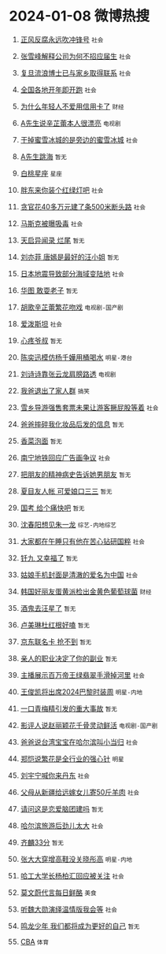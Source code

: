 # 2024-01-08 微博热搜 
1. [正风反腐永远吹冲锋号](https://m.weibo.cn/search?containerid=100103type%3D1%26t%3D10%26q%3D%23%E6%AD%A3%E9%A3%8E%E5%8F%8D%E8%85%90%E6%B0%B8%E8%BF%9C%E5%90%B9%E5%86%B2%E9%94%8B%E5%8F%B7%23&stream_entry_id=51&isnewpage=1&extparam=seat%3D1%26stream_entry_id%3D51%26pos%3D0%26dgr%3D0%26q%3D%2523%25E6%25AD%25A3%25E9%25A3%258E%25E5%258F%258D%25E8%2585%2590%25E6%25B0%25B8%25E8%25BF%259C%25E5%2590%25B9%25E5%2586%25B2%25E9%2594%258B%25E5%258F%25B7%2523%26filter_type%3Drealtimehot%26c_type%3D51%26cate%3D10103%26display_time%3D1704647286%26pre_seqid%3D170464728603501330922) `社会` 

2. [张雪峰解释公司为何不招应届生](https://m.weibo.cn/search?containerid=100103type%3D1%26t%3D10%26q%3D%23%E5%BC%A0%E9%9B%AA%E5%B3%B0%E8%A7%A3%E9%87%8A%E5%85%AC%E5%8F%B8%E4%B8%BA%E4%BD%95%E4%B8%8D%E6%8B%9B%E5%BA%94%E5%B1%8A%E7%94%9F%23&stream_entry_id=31&isnewpage=1&extparam=seat%3D1%26stream_entry_id%3D31%26pos%3D0%26q%3D%2523%25E5%25BC%25A0%25E9%259B%25AA%25E5%25B3%25B0%25E8%25A7%25A3%25E9%2587%258A%25E5%2585%25AC%25E5%258F%25B8%25E4%25B8%25BA%25E4%25BD%2595%25E4%25B8%258D%25E6%258B%259B%25E5%25BA%2594%25E5%25B1%258A%25E7%2594%259F%2523%26filter_type%3Drealtimehot%26c_type%3D31%26cate%3D5001%26dgr%3D0%26band_rank%3D1%26lcate%3D5001%26flag%3D1%26realpos%3D1%26display_time%3D1704647286%26pre_seqid%3D170464728603501330922) `社会` 

3. [复旦流浪博士已与家乡取得联系](https://m.weibo.cn/search?containerid=100103type%3D1%26t%3D10%26q%3D%23%E5%A4%8D%E6%97%A6%E6%B5%81%E6%B5%AA%E5%8D%9A%E5%A3%AB%E5%B7%B2%E4%B8%8E%E5%AE%B6%E4%B9%A1%E5%8F%96%E5%BE%97%E8%81%94%E7%B3%BB%23&stream_entry_id=31&isnewpage=1&extparam=seat%3D1%26stream_entry_id%3D31%26pos%3D1%26q%3D%2523%25E5%25A4%258D%25E6%2597%25A6%25E6%25B5%2581%25E6%25B5%25AA%25E5%258D%259A%25E5%25A3%25AB%25E5%25B7%25B2%25E4%25B8%258E%25E5%25AE%25B6%25E4%25B9%25A1%25E5%258F%2596%25E5%25BE%2597%25E8%2581%2594%25E7%25B3%25BB%2523%26filter_type%3Drealtimehot%26c_type%3D31%26cate%3D5001%26dgr%3D0%26band_rank%3D2%26lcate%3D5001%26flag%3D1%26realpos%3D2%26display_time%3D1704647286%26pre_seqid%3D170464728603501330922) `社会` 

4. [全国各地开年即开跑](https://m.weibo.cn/search?containerid=100103type%3D1%26t%3D10%26q%3D%23%E5%85%A8%E5%9B%BD%E5%90%84%E5%9C%B0%E5%BC%80%E5%B9%B4%E5%8D%B3%E5%BC%80%E8%B7%91%23&stream_entry_id=31&isnewpage=1&extparam=seat%3D1%26stream_entry_id%3D31%26pos%3D2%26q%3D%2523%25E5%2585%25A8%25E5%259B%25BD%25E5%2590%2584%25E5%259C%25B0%25E5%25BC%2580%25E5%25B9%25B4%25E5%258D%25B3%25E5%25BC%2580%25E8%25B7%2591%2523%26filter_type%3Drealtimehot%26c_type%3D31%26cate%3D5001%26dgr%3D0%26band_rank%3D3%26lcate%3D5001%26flag%3D0%26realpos%3D3%26display_time%3D1704647286%26pre_seqid%3D170464728603501330922) `社会` 

5. [为什么年轻人不爱用信用卡了](https://m.weibo.cn/search?containerid=100103type%3D1%26t%3D10%26q%3D%23%E4%B8%BA%E4%BB%80%E4%B9%88%E5%B9%B4%E8%BD%BB%E4%BA%BA%E4%B8%8D%E7%88%B1%E7%94%A8%E4%BF%A1%E7%94%A8%E5%8D%A1%E4%BA%86%23&stream_entry_id=31&isnewpage=1&extparam=seat%3D1%26stream_entry_id%3D31%26pos%3D3%26q%3D%2523%25E4%25B8%25BA%25E4%25BB%2580%25E4%25B9%2588%25E5%25B9%25B4%25E8%25BD%25BB%25E4%25BA%25BA%25E4%25B8%258D%25E7%2588%25B1%25E7%2594%25A8%25E4%25BF%25A1%25E7%2594%25A8%25E5%258D%25A1%25E4%25BA%2586%2523%26filter_type%3Drealtimehot%26c_type%3D31%26cate%3D5001%26dgr%3D0%26band_rank%3D4%26lcate%3D5001%26flag%3D2%26realpos%3D4%26display_time%3D1704647286%26pre_seqid%3D170464728603501330922) `财经` 

6. [A先生说辛芷蕾本人很漂亮](https://m.weibo.cn/search?containerid=100103type%3D1%26t%3D10%26q%3D%23A%E5%85%88%E7%94%9F%E8%AF%B4%E8%BE%9B%E8%8A%B7%E8%95%BE%E6%9C%AC%E4%BA%BA%E5%BE%88%E6%BC%82%E4%BA%AE%23&stream_entry_id=31&isnewpage=1&extparam=seat%3D1%26stream_entry_id%3D31%26pos%3D4%26q%3D%2523A%25E5%2585%2588%25E7%2594%259F%25E8%25AF%25B4%25E8%25BE%259B%25E8%258A%25B7%25E8%2595%25BE%25E6%259C%25AC%25E4%25BA%25BA%25E5%25BE%2588%25E6%25BC%2582%25E4%25BA%25AE%2523%26filter_type%3Drealtimehot%26c_type%3D31%26cate%3D5001%26dgr%3D0%26band_rank%3D5%26lcate%3D5001%26flag%3D2%26realpos%3D5%26display_time%3D1704647286%26pre_seqid%3D170464728603501330922) `电视剧` 

7. [干掉蜜雪冰城的是旁边的蜜雪冰城](https://m.weibo.cn/search?containerid=100103type%3D1%26t%3D10%26q%3D%23%E5%B9%B2%E6%8E%89%E8%9C%9C%E9%9B%AA%E5%86%B0%E5%9F%8E%E7%9A%84%E6%98%AF%E6%97%81%E8%BE%B9%E7%9A%84%E8%9C%9C%E9%9B%AA%E5%86%B0%E5%9F%8E%23&stream_entry_id=31&isnewpage=1&extparam=seat%3D1%26stream_entry_id%3D31%26pos%3D5%26q%3D%2523%25E5%25B9%25B2%25E6%258E%2589%25E8%259C%259C%25E9%259B%25AA%25E5%2586%25B0%25E5%259F%258E%25E7%259A%2584%25E6%2598%25AF%25E6%2597%2581%25E8%25BE%25B9%25E7%259A%2584%25E8%259C%259C%25E9%259B%25AA%25E5%2586%25B0%25E5%259F%258E%2523%26filter_type%3Drealtimehot%26c_type%3D31%26cate%3D5001%26dgr%3D0%26band_rank%3D6%26lcate%3D5001%26flag%3D2%26realpos%3D6%26display_time%3D1704647286%26pre_seqid%3D170464728603501330922) `社会` 

8. [A先生跳海](https://m.weibo.cn/search?containerid=100103type%3D1%26t%3D10%26q%3DA%E5%85%88%E7%94%9F%E8%B7%B3%E6%B5%B7&stream_entry_id=31&isnewpage=1&extparam=seat%3D1%26stream_entry_id%3D31%26pos%3D6%26q%3DA%25E5%2585%2588%25E7%2594%259F%25E8%25B7%25B3%25E6%25B5%25B7%26filter_type%3Drealtimehot%26c_type%3D31%26cate%3D5001%26dgr%3D0%26band_rank%3D7%26lcate%3D5001%26flag%3D2%26realpos%3D7%26display_time%3D1704647286%26pre_seqid%3D170464728603501330922) `暂无` 

9. [白桃星座](https://m.weibo.cn/search?containerid=100103type%3D1%26t%3D10%26q%3D%E7%99%BD%E6%A1%83%E6%98%9F%E5%BA%A7&stream_entry_id=31&isnewpage=1&extparam=seat%3D1%26stream_entry_id%3D31%26pos%3D7%26q%3D%25E7%2599%25BD%25E6%25A1%2583%25E6%2598%259F%25E5%25BA%25A7%26filter_type%3Drealtimehot%26c_type%3D31%26cate%3D5001%26dgr%3D0%26band_rank%3D8%26lcate%3D5001%26flag%3D0%26realpos%3D8%26display_time%3D1704647286%26pre_seqid%3D170464728603501330922) `星座` 

10. [胖东来你装个红绿灯吧](https://m.weibo.cn/search?containerid=100103type%3D1%26t%3D10%26q%3D%23%E8%83%96%E4%B8%9C%E6%9D%A5%E4%BD%A0%E8%A3%85%E4%B8%AA%E7%BA%A2%E7%BB%BF%E7%81%AF%E5%90%A7%23&stream_entry_id=31&isnewpage=1&extparam=seat%3D1%26stream_entry_id%3D31%26pos%3D8%26q%3D%2523%25E8%2583%2596%25E4%25B8%259C%25E6%259D%25A5%25E4%25BD%25A0%25E8%25A3%2585%25E4%25B8%25AA%25E7%25BA%25A2%25E7%25BB%25BF%25E7%2581%25AF%25E5%2590%25A7%2523%26filter_type%3Drealtimehot%26c_type%3D31%26cate%3D5001%26dgr%3D0%26band_rank%3D9%26lcate%3D5001%26flag%3D32768%26realpos%3D9%26display_time%3D1704647286%26pre_seqid%3D170464728603501330922) `社会` 

11. [贪官花40多万元建了条500米断头路](https://m.weibo.cn/search?containerid=100103type%3D1%26t%3D10%26q%3D%23%E8%B4%AA%E5%AE%98%E8%8A%B140%E5%A4%9A%E4%B8%87%E5%85%83%E5%BB%BA%E4%BA%86%E6%9D%A1500%E7%B1%B3%E6%96%AD%E5%A4%B4%E8%B7%AF%23&stream_entry_id=31&isnewpage=1&extparam=seat%3D1%26stream_entry_id%3D31%26pos%3D9%26q%3D%2523%25E8%25B4%25AA%25E5%25AE%2598%25E8%258A%25B140%25E5%25A4%259A%25E4%25B8%2587%25E5%2585%2583%25E5%25BB%25BA%25E4%25BA%2586%25E6%259D%25A1500%25E7%25B1%25B3%25E6%2596%25AD%25E5%25A4%25B4%25E8%25B7%25AF%2523%26filter_type%3Drealtimehot%26c_type%3D31%26cate%3D5001%26dgr%3D0%26band_rank%3D10%26lcate%3D5001%26flag%3D2%26realpos%3D10%26display_time%3D1704647286%26pre_seqid%3D170464728603501330922) `社会` 

12. [马斯克被曝吸毒](https://m.weibo.cn/search?containerid=100103type%3D1%26t%3D10%26q%3D%23%E9%A9%AC%E6%96%AF%E5%85%8B%E8%A2%AB%E6%9B%9D%E5%90%B8%E6%AF%92%23&stream_entry_id=31&isnewpage=1&extparam=seat%3D1%26stream_entry_id%3D31%26pos%3D10%26q%3D%2523%25E9%25A9%25AC%25E6%2596%25AF%25E5%2585%258B%25E8%25A2%25AB%25E6%259B%259D%25E5%2590%25B8%25E6%25AF%2592%2523%26filter_type%3Drealtimehot%26c_type%3D31%26cate%3D5001%26dgr%3D0%26band_rank%3D11%26lcate%3D5001%26flag%3D2%26realpos%3D11%26display_time%3D1704647286%26pre_seqid%3D170464728603501330922) `社会` 

13. [天启异闻录 烂尾](https://m.weibo.cn/search?containerid=100103type%3D1%26t%3D10%26q%3D%E5%A4%A9%E5%90%AF%E5%BC%82%E9%97%BB%E5%BD%95+%E7%83%82%E5%B0%BE&stream_entry_id=31&isnewpage=1&extparam=seat%3D1%26stream_entry_id%3D31%26pos%3D11%26q%3D%25E5%25A4%25A9%25E5%2590%25AF%25E5%25BC%2582%25E9%2597%25BB%25E5%25BD%2595%2520%25E7%2583%2582%25E5%25B0%25BE%26filter_type%3Drealtimehot%26c_type%3D31%26cate%3D5001%26dgr%3D0%26band_rank%3D12%26lcate%3D5001%26flag%3D1%26realpos%3D12%26display_time%3D1704647286%26pre_seqid%3D170464728603501330922) `暂无` 

14. [刘亦菲 唐嫣是最好的汪小姐](https://m.weibo.cn/search?containerid=100103type%3D1%26t%3D10%26q%3D%E5%88%98%E4%BA%A6%E8%8F%B2+%E5%94%90%E5%AB%A3%E6%98%AF%E6%9C%80%E5%A5%BD%E7%9A%84%E6%B1%AA%E5%B0%8F%E5%A7%90&stream_entry_id=31&isnewpage=1&extparam=seat%3D1%26stream_entry_id%3D31%26pos%3D12%26q%3D%25E5%2588%2598%25E4%25BA%25A6%25E8%258F%25B2%2520%25E5%2594%2590%25E5%25AB%25A3%25E6%2598%25AF%25E6%259C%2580%25E5%25A5%25BD%25E7%259A%2584%25E6%25B1%25AA%25E5%25B0%258F%25E5%25A7%2590%26filter_type%3Drealtimehot%26c_type%3D31%26cate%3D5001%26dgr%3D0%26band_rank%3D13%26lcate%3D5001%26flag%3D2%26realpos%3D13%26display_time%3D1704647286%26pre_seqid%3D170464728603501330922) `暂无` 

15. [日本地震导致部分海域变陆地](https://m.weibo.cn/search?containerid=100103type%3D1%26t%3D10%26q%3D%23%E6%97%A5%E6%9C%AC%E5%9C%B0%E9%9C%87%E5%AF%BC%E8%87%B4%E9%83%A8%E5%88%86%E6%B5%B7%E5%9F%9F%E5%8F%98%E9%99%86%E5%9C%B0%23&stream_entry_id=31&isnewpage=1&extparam=seat%3D1%26stream_entry_id%3D31%26pos%3D13%26q%3D%2523%25E6%2597%25A5%25E6%259C%25AC%25E5%259C%25B0%25E9%259C%2587%25E5%25AF%25BC%25E8%2587%25B4%25E9%2583%25A8%25E5%2588%2586%25E6%25B5%25B7%25E5%259F%259F%25E5%258F%2598%25E9%2599%2586%25E5%259C%25B0%2523%26filter_type%3Drealtimehot%26c_type%3D31%26cate%3D5001%26dgr%3D0%26band_rank%3D14%26lcate%3D5001%26flag%3D2%26realpos%3D14%26display_time%3D1704647286%26pre_seqid%3D170464728603501330922) `社会` 

16. [华图 敢耍老子](https://m.weibo.cn/search?containerid=100103type%3D1%26t%3D10%26q%3D%E5%8D%8E%E5%9B%BE+%E6%95%A2%E8%80%8D%E8%80%81%E5%AD%90&stream_entry_id=31&isnewpage=1&extparam=seat%3D1%26stream_entry_id%3D31%26pos%3D14%26q%3D%25E5%258D%258E%25E5%259B%25BE%2520%25E6%2595%25A2%25E8%2580%258D%25E8%2580%2581%25E5%25AD%2590%26filter_type%3Drealtimehot%26c_type%3D31%26cate%3D5001%26dgr%3D0%26band_rank%3D15%26lcate%3D5001%26flag%3D2%26realpos%3D15%26display_time%3D1704647286%26pre_seqid%3D170464728603501330922) `暂无` 

17. [胡歌辛芷蕾繁花吻戏](https://m.weibo.cn/search?containerid=100103type%3D1%26t%3D10%26q%3D%23%E8%83%A1%E6%AD%8C%E8%BE%9B%E8%8A%B7%E8%95%BE%E7%B9%81%E8%8A%B1%E5%90%BB%E6%88%8F%23&stream_entry_id=31&isnewpage=1&extparam=seat%3D1%26stream_entry_id%3D31%26pos%3D15%26q%3D%2523%25E8%2583%25A1%25E6%25AD%258C%25E8%25BE%259B%25E8%258A%25B7%25E8%2595%25BE%25E7%25B9%2581%25E8%258A%25B1%25E5%2590%25BB%25E6%2588%258F%2523%26filter_type%3Drealtimehot%26c_type%3D31%26cate%3D5001%26dgr%3D0%26band_rank%3D16%26lcate%3D5001%26flag%3D2%26realpos%3D16%26display_time%3D1704647286%26pre_seqid%3D170464728603501330922) `电视剧-国产剧` 

18. [爱泼斯坦](https://m.weibo.cn/search?containerid=100103type%3D1%26t%3D10%26q%3D%E7%88%B1%E6%B3%BC%E6%96%AF%E5%9D%A6&stream_entry_id=31&isnewpage=1&extparam=seat%3D1%26stream_entry_id%3D31%26pos%3D16%26q%3D%25E7%2588%25B1%25E6%25B3%25BC%25E6%2596%25AF%25E5%259D%25A6%26filter_type%3Drealtimehot%26c_type%3D31%26cate%3D5001%26dgr%3D0%26band_rank%3D17%26lcate%3D5001%26flag%3D0%26realpos%3D17%26display_time%3D1704647286%26pre_seqid%3D170464728603501330922) `社会` 

19. [心疼爷叔](https://m.weibo.cn/search?containerid=100103type%3D1%26t%3D10%26q%3D%E5%BF%83%E7%96%BC%E7%88%B7%E5%8F%94&stream_entry_id=31&isnewpage=1&extparam=seat%3D1%26stream_entry_id%3D31%26pos%3D17%26q%3D%25E5%25BF%2583%25E7%2596%25BC%25E7%2588%25B7%25E5%258F%2594%26filter_type%3Drealtimehot%26c_type%3D31%26cate%3D5001%26dgr%3D0%26band_rank%3D18%26lcate%3D5001%26flag%3D0%26realpos%3D18%26display_time%3D1704647286%26pre_seqid%3D170464728603501330922) `暂无` 

20. [陈奕迅模仿杨千嬅用桶喝水](https://m.weibo.cn/search?containerid=100103type%3D1%26t%3D10%26q%3D%23%E9%99%88%E5%A5%95%E8%BF%85%E6%A8%A1%E4%BB%BF%E6%9D%A8%E5%8D%83%E5%AC%85%E7%94%A8%E6%A1%B6%E5%96%9D%E6%B0%B4%23&stream_entry_id=31&isnewpage=1&extparam=seat%3D1%26stream_entry_id%3D31%26pos%3D18%26q%3D%2523%25E9%2599%2588%25E5%25A5%2595%25E8%25BF%2585%25E6%25A8%25A1%25E4%25BB%25BF%25E6%259D%25A8%25E5%258D%2583%25E5%25AC%2585%25E7%2594%25A8%25E6%25A1%25B6%25E5%2596%259D%25E6%25B0%25B4%2523%26filter_type%3Drealtimehot%26c_type%3D31%26cate%3D5001%26dgr%3D0%26band_rank%3D19%26lcate%3D5001%26flag%3D0%26realpos%3D19%26display_time%3D1704647286%26pre_seqid%3D170464728603501330922) `明星-港台` 

21. [刘诗诗靠张云龙肩膀路透](https://m.weibo.cn/search?containerid=100103type%3D1%26t%3D10%26q%3D%23%E5%88%98%E8%AF%97%E8%AF%97%E9%9D%A0%E5%BC%A0%E4%BA%91%E9%BE%99%E8%82%A9%E8%86%80%E8%B7%AF%E9%80%8F%23&stream_entry_id=31&isnewpage=1&extparam=seat%3D1%26stream_entry_id%3D31%26pos%3D19%26q%3D%2523%25E5%2588%2598%25E8%25AF%2597%25E8%25AF%2597%25E9%259D%25A0%25E5%25BC%25A0%25E4%25BA%2591%25E9%25BE%2599%25E8%2582%25A9%25E8%2586%2580%25E8%25B7%25AF%25E9%2580%258F%2523%26filter_type%3Drealtimehot%26c_type%3D31%26cate%3D5001%26dgr%3D0%26band_rank%3D20%26lcate%3D5001%26flag%3D0%26realpos%3D20%26display_time%3D1704647286%26pre_seqid%3D170464728603501330922) `电视剧` 

22. [我爸退出了家人群](https://m.weibo.cn/search?containerid=100103type%3D1%26t%3D10%26q%3D%23%E6%88%91%E7%88%B8%E9%80%80%E5%87%BA%E4%BA%86%E5%AE%B6%E4%BA%BA%E7%BE%A4%23&stream_entry_id=31&isnewpage=1&extparam=seat%3D1%26stream_entry_id%3D31%26pos%3D20%26q%3D%2523%25E6%2588%2591%25E7%2588%25B8%25E9%2580%2580%25E5%2587%25BA%25E4%25BA%2586%25E5%25AE%25B6%25E4%25BA%25BA%25E7%25BE%25A4%2523%26filter_type%3Drealtimehot%26c_type%3D31%26cate%3D5001%26dgr%3D0%26band_rank%3D21%26lcate%3D5001%26flag%3D0%26realpos%3D21%26display_time%3D1704647286%26pre_seqid%3D170464728603501330922) `搞笑` 

23. [雪乡导游强售套票未果让游客撅屁股等着](https://m.weibo.cn/search?containerid=100103type%3D1%26t%3D10%26q%3D%23%E9%9B%AA%E4%B9%A1%E5%AF%BC%E6%B8%B8%E5%BC%BA%E5%94%AE%E5%A5%97%E7%A5%A8%E6%9C%AA%E6%9E%9C%E8%AE%A9%E6%B8%B8%E5%AE%A2%E6%92%85%E5%B1%81%E8%82%A1%E7%AD%89%E7%9D%80%23&stream_entry_id=31&isnewpage=1&extparam=seat%3D1%26stream_entry_id%3D31%26pos%3D21%26q%3D%2523%25E9%259B%25AA%25E4%25B9%25A1%25E5%25AF%25BC%25E6%25B8%25B8%25E5%25BC%25BA%25E5%2594%25AE%25E5%25A5%2597%25E7%25A5%25A8%25E6%259C%25AA%25E6%259E%259C%25E8%25AE%25A9%25E6%25B8%25B8%25E5%25AE%25A2%25E6%2592%2585%25E5%25B1%2581%25E8%2582%25A1%25E7%25AD%2589%25E7%259D%2580%2523%26filter_type%3Drealtimehot%26c_type%3D31%26cate%3D5001%26dgr%3D0%26band_rank%3D22%26lcate%3D5001%26flag%3D1%26realpos%3D22%26display_time%3D1704647286%26pre_seqid%3D170464728603501330922) `社会` 

24. [爸爸摔碎我化妆品后发的信息](https://m.weibo.cn/search?containerid=100103type%3D1%26t%3D10%26q%3D%E7%88%B8%E7%88%B8%E6%91%94%E7%A2%8E%E6%88%91%E5%8C%96%E5%A6%86%E5%93%81%E5%90%8E%E5%8F%91%E7%9A%84%E4%BF%A1%E6%81%AF&stream_entry_id=31&isnewpage=1&extparam=seat%3D1%26stream_entry_id%3D31%26pos%3D22%26q%3D%25E7%2588%25B8%25E7%2588%25B8%25E6%2591%2594%25E7%25A2%258E%25E6%2588%2591%25E5%258C%2596%25E5%25A6%2586%25E5%2593%2581%25E5%2590%258E%25E5%258F%2591%25E7%259A%2584%25E4%25BF%25A1%25E6%2581%25AF%26filter_type%3Drealtimehot%26c_type%3D31%26cate%3D5001%26dgr%3D0%26band_rank%3D23%26lcate%3D5001%26flag%3D0%26realpos%3D23%26display_time%3D1704647286%26pre_seqid%3D170464728603501330922) `暂无` 

25. [香菜泡面](https://m.weibo.cn/search?containerid=100103type%3D1%26t%3D10%26q%3D%E9%A6%99%E8%8F%9C%E6%B3%A1%E9%9D%A2&stream_entry_id=31&isnewpage=1&extparam=seat%3D1%26stream_entry_id%3D31%26pos%3D23%26q%3D%25E9%25A6%2599%25E8%258F%259C%25E6%25B3%25A1%25E9%259D%25A2%26filter_type%3Drealtimehot%26c_type%3D31%26cate%3D5001%26dgr%3D0%26band_rank%3D24%26lcate%3D5001%26flag%3D0%26realpos%3D24%26display_time%3D1704647286%26pre_seqid%3D170464728603501330922) `暂无` 

26. [南宁地铁回应广告画争议](https://m.weibo.cn/search?containerid=100103type%3D1%26t%3D10%26q%3D%23%E5%8D%97%E5%AE%81%E5%9C%B0%E9%93%81%E5%9B%9E%E5%BA%94%E5%B9%BF%E5%91%8A%E7%94%BB%E4%BA%89%E8%AE%AE%23&stream_entry_id=31&isnewpage=1&extparam=seat%3D1%26stream_entry_id%3D31%26pos%3D24%26q%3D%2523%25E5%258D%2597%25E5%25AE%2581%25E5%259C%25B0%25E9%2593%2581%25E5%259B%259E%25E5%25BA%2594%25E5%25B9%25BF%25E5%2591%258A%25E7%2594%25BB%25E4%25BA%2589%25E8%25AE%25AE%2523%26filter_type%3Drealtimehot%26c_type%3D31%26cate%3D5001%26dgr%3D0%26band_rank%3D25%26lcate%3D5001%26flag%3D1%26realpos%3D25%26display_time%3D1704647286%26pre_seqid%3D170464728603501330922) `社会` 

27. [把朋友的精神病史告诉她男朋友](https://m.weibo.cn/search?containerid=100103type%3D1%26t%3D10%26q%3D%E6%8A%8A%E6%9C%8B%E5%8F%8B%E7%9A%84%E7%B2%BE%E7%A5%9E%E7%97%85%E5%8F%B2%E5%91%8A%E8%AF%89%E5%A5%B9%E7%94%B7%E6%9C%8B%E5%8F%8B&stream_entry_id=31&isnewpage=1&extparam=seat%3D1%26stream_entry_id%3D31%26pos%3D25%26q%3D%25E6%258A%258A%25E6%259C%258B%25E5%258F%258B%25E7%259A%2584%25E7%25B2%25BE%25E7%25A5%259E%25E7%2597%2585%25E5%258F%25B2%25E5%2591%258A%25E8%25AF%2589%25E5%25A5%25B9%25E7%2594%25B7%25E6%259C%258B%25E5%258F%258B%26filter_type%3Drealtimehot%26c_type%3D31%26cate%3D5001%26dgr%3D0%26band_rank%3D26%26lcate%3D5001%26flag%3D0%26realpos%3D26%26display_time%3D1704647286%26pre_seqid%3D170464728603501330922) `暂无` 

28. [夏目友人帐 可爱娘口三三](https://m.weibo.cn/search?containerid=100103type%3D1%26t%3D10%26q%3D%E5%A4%8F%E7%9B%AE%E5%8F%8B%E4%BA%BA%E5%B8%90+%E5%8F%AF%E7%88%B1%E5%A8%98%E5%8F%A3%E4%B8%89%E4%B8%89&stream_entry_id=31&isnewpage=1&extparam=seat%3D1%26stream_entry_id%3D31%26pos%3D26%26q%3D%25E5%25A4%258F%25E7%259B%25AE%25E5%258F%258B%25E4%25BA%25BA%25E5%25B8%2590%2520%25E5%258F%25AF%25E7%2588%25B1%25E5%25A8%2598%25E5%258F%25A3%25E4%25B8%2589%25E4%25B8%2589%26filter_type%3Drealtimehot%26c_type%3D31%26cate%3D5001%26dgr%3D0%26band_rank%3D27%26lcate%3D5001%26flag%3D1%26realpos%3D27%26display_time%3D1704647286%26pre_seqid%3D170464728603501330922) `暂无` 

29. [国考 给个痛快吧](https://m.weibo.cn/search?containerid=100103type%3D1%26t%3D10%26q%3D%E5%9B%BD%E8%80%83+%E7%BB%99%E4%B8%AA%E7%97%9B%E5%BF%AB%E5%90%A7&stream_entry_id=31&isnewpage=1&extparam=seat%3D1%26stream_entry_id%3D31%26pos%3D27%26q%3D%25E5%259B%25BD%25E8%2580%2583%2520%25E7%25BB%2599%25E4%25B8%25AA%25E7%2597%259B%25E5%25BF%25AB%25E5%2590%25A7%26filter_type%3Drealtimehot%26c_type%3D31%26cate%3D5001%26dgr%3D0%26band_rank%3D28%26lcate%3D5001%26flag%3D0%26realpos%3D28%26display_time%3D1704647286%26pre_seqid%3D170464728603501330922) `暂无` 

30. [沈春阳想见朱一龙](https://m.weibo.cn/search?containerid=100103type%3D1%26t%3D10%26q%3D%E6%B2%88%E6%98%A5%E9%98%B3%E6%83%B3%E8%A7%81%E6%9C%B1%E4%B8%80%E9%BE%99&stream_entry_id=31&isnewpage=1&extparam=seat%3D1%26stream_entry_id%3D31%26pos%3D28%26q%3D%25E6%25B2%2588%25E6%2598%25A5%25E9%2598%25B3%25E6%2583%25B3%25E8%25A7%2581%25E6%259C%25B1%25E4%25B8%2580%25E9%25BE%2599%26filter_type%3Drealtimehot%26c_type%3D31%26cate%3D5001%26dgr%3D0%26band_rank%3D29%26lcate%3D5001%26flag%3D0%26realpos%3D29%26display_time%3D1704647286%26pre_seqid%3D170464728603501330922) `综艺-内地综艺` 

31. [大家都在午睡只有他在苦心钻研国粹](https://m.weibo.cn/search?containerid=100103type%3D1%26t%3D10%26q%3D%23%E5%A4%A7%E5%AE%B6%E9%83%BD%E5%9C%A8%E5%8D%88%E7%9D%A1%E5%8F%AA%E6%9C%89%E4%BB%96%E5%9C%A8%E8%8B%A6%E5%BF%83%E9%92%BB%E7%A0%94%E5%9B%BD%E7%B2%B9%23&stream_entry_id=31&isnewpage=1&extparam=seat%3D1%26stream_entry_id%3D31%26pos%3D29%26q%3D%2523%25E5%25A4%25A7%25E5%25AE%25B6%25E9%2583%25BD%25E5%259C%25A8%25E5%258D%2588%25E7%259D%25A1%25E5%258F%25AA%25E6%259C%2589%25E4%25BB%2596%25E5%259C%25A8%25E8%258B%25A6%25E5%25BF%2583%25E9%2592%25BB%25E7%25A0%2594%25E5%259B%25BD%25E7%25B2%25B9%2523%26filter_type%3Drealtimehot%26c_type%3D31%26cate%3D5001%26dgr%3D0%26band_rank%3D30%26lcate%3D5001%26flag%3D32768%26realpos%3D30%26display_time%3D1704647286%26pre_seqid%3D170464728603501330922) `社会` 

32. [钎九 又幸福了](https://m.weibo.cn/search?containerid=100103type%3D1%26t%3D10%26q%3D%E9%92%8E%E4%B9%9D+%E5%8F%88%E5%B9%B8%E7%A6%8F%E4%BA%86&stream_entry_id=31&isnewpage=1&extparam=seat%3D1%26stream_entry_id%3D31%26pos%3D30%26q%3D%25E9%2592%258E%25E4%25B9%259D%2520%25E5%258F%2588%25E5%25B9%25B8%25E7%25A6%258F%25E4%25BA%2586%26filter_type%3Drealtimehot%26c_type%3D31%26cate%3D5001%26dgr%3D0%26band_rank%3D31%26lcate%3D5001%26flag%3D0%26realpos%3D31%26display_time%3D1704647286%26pre_seqid%3D170464728603501330922) `暂无` 

33. [姑娘手机封面是清澈的爱名为中国](https://m.weibo.cn/search?containerid=100103type%3D1%26t%3D10%26q%3D%23%E5%A7%91%E5%A8%98%E6%89%8B%E6%9C%BA%E5%B0%81%E9%9D%A2%E6%98%AF%E6%B8%85%E6%BE%88%E7%9A%84%E7%88%B1%E5%90%8D%E4%B8%BA%E4%B8%AD%E5%9B%BD%23&stream_entry_id=31&isnewpage=1&extparam=seat%3D1%26stream_entry_id%3D31%26pos%3D31%26q%3D%2523%25E5%25A7%2591%25E5%25A8%2598%25E6%2589%258B%25E6%259C%25BA%25E5%25B0%2581%25E9%259D%25A2%25E6%2598%25AF%25E6%25B8%2585%25E6%25BE%2588%25E7%259A%2584%25E7%2588%25B1%25E5%2590%258D%25E4%25B8%25BA%25E4%25B8%25AD%25E5%259B%25BD%2523%26filter_type%3Drealtimehot%26c_type%3D31%26cate%3D5001%26dgr%3D0%26band_rank%3D32%26lcate%3D5001%26flag%3D0%26realpos%3D32%26display_time%3D1704647286%26pre_seqid%3D170464728603501330922) `社会` 

34. [韩国好丽友蛋黄派检出金黄色葡萄球菌](https://m.weibo.cn/search?containerid=100103type%3D1%26t%3D10%26q%3D%23%E9%9F%A9%E5%9B%BD%E5%A5%BD%E4%B8%BD%E5%8F%8B%E8%9B%8B%E9%BB%84%E6%B4%BE%E6%A3%80%E5%87%BA%E9%87%91%E9%BB%84%E8%89%B2%E8%91%A1%E8%90%84%E7%90%83%E8%8F%8C%23&stream_entry_id=31&isnewpage=1&extparam=seat%3D1%26stream_entry_id%3D31%26pos%3D32%26q%3D%2523%25E9%259F%25A9%25E5%259B%25BD%25E5%25A5%25BD%25E4%25B8%25BD%25E5%258F%258B%25E8%259B%258B%25E9%25BB%2584%25E6%25B4%25BE%25E6%25A3%2580%25E5%2587%25BA%25E9%2587%2591%25E9%25BB%2584%25E8%2589%25B2%25E8%2591%25A1%25E8%2590%2584%25E7%2590%2583%25E8%258F%258C%2523%26filter_type%3Drealtimehot%26c_type%3D31%26cate%3D5001%26dgr%3D0%26band_rank%3D33%26lcate%3D5001%26flag%3D0%26realpos%3D33%26display_time%3D1704647286%26pre_seqid%3D170464728603501330922) `财经` 

35. [酒鬼去汪星了](https://m.weibo.cn/search?containerid=100103type%3D1%26t%3D10%26q%3D%E9%85%92%E9%AC%BC%E5%8E%BB%E6%B1%AA%E6%98%9F%E4%BA%86&stream_entry_id=31&isnewpage=1&extparam=seat%3D1%26stream_entry_id%3D31%26pos%3D33%26q%3D%25E9%2585%2592%25E9%25AC%25BC%25E5%258E%25BB%25E6%25B1%25AA%25E6%2598%259F%25E4%25BA%2586%26filter_type%3Drealtimehot%26c_type%3D31%26cate%3D5001%26dgr%3D0%26band_rank%3D34%26lcate%3D5001%26flag%3D0%26realpos%3D34%26display_time%3D1704647286%26pre_seqid%3D170464728603501330922) `暂无` 

36. [卢美琳杜红根好嗑](https://m.weibo.cn/search?containerid=100103type%3D1%26t%3D10%26q%3D%E5%8D%A2%E7%BE%8E%E7%90%B3%E6%9D%9C%E7%BA%A2%E6%A0%B9%E5%A5%BD%E5%97%91&stream_entry_id=31&isnewpage=1&extparam=seat%3D1%26stream_entry_id%3D31%26pos%3D34%26q%3D%25E5%258D%25A2%25E7%25BE%258E%25E7%2590%25B3%25E6%259D%259C%25E7%25BA%25A2%25E6%25A0%25B9%25E5%25A5%25BD%25E5%2597%2591%26filter_type%3Drealtimehot%26c_type%3D31%26cate%3D5001%26dgr%3D0%26band_rank%3D35%26lcate%3D5001%26flag%3D1%26realpos%3D35%26display_time%3D1704647286%26pre_seqid%3D170464728603501330922) `暂无` 

37. [京东联名卡 抢不到](https://m.weibo.cn/search?containerid=100103type%3D1%26t%3D10%26q%3D%E4%BA%AC%E4%B8%9C%E8%81%94%E5%90%8D%E5%8D%A1+%E6%8A%A2%E4%B8%8D%E5%88%B0&stream_entry_id=31&isnewpage=1&extparam=seat%3D1%26stream_entry_id%3D31%26pos%3D35%26q%3D%25E4%25BA%25AC%25E4%25B8%259C%25E8%2581%2594%25E5%2590%258D%25E5%258D%25A1%2520%25E6%258A%25A2%25E4%25B8%258D%25E5%2588%25B0%26filter_type%3Drealtimehot%26c_type%3D31%26cate%3D5001%26dgr%3D0%26band_rank%3D36%26lcate%3D5001%26flag%3D0%26realpos%3D36%26display_time%3D1704647286%26pre_seqid%3D170464728603501330922) `暂无` 

38. [亲人的职业决定了你的副业](https://m.weibo.cn/search?containerid=100103type%3D1%26t%3D10%26q%3D%E4%BA%B2%E4%BA%BA%E7%9A%84%E8%81%8C%E4%B8%9A%E5%86%B3%E5%AE%9A%E4%BA%86%E4%BD%A0%E7%9A%84%E5%89%AF%E4%B8%9A&stream_entry_id=31&isnewpage=1&extparam=seat%3D1%26stream_entry_id%3D31%26pos%3D36%26q%3D%25E4%25BA%25B2%25E4%25BA%25BA%25E7%259A%2584%25E8%2581%258C%25E4%25B8%259A%25E5%2586%25B3%25E5%25AE%259A%25E4%25BA%2586%25E4%25BD%25A0%25E7%259A%2584%25E5%2589%25AF%25E4%25B8%259A%26filter_type%3Drealtimehot%26c_type%3D31%26cate%3D5001%26dgr%3D0%26band_rank%3D37%26lcate%3D5001%26flag%3D1%26realpos%3D37%26display_time%3D1704647286%26pre_seqid%3D170464728603501330922) `暂无` 

39. [主播展示百万帝王绿翡翠手滑掉河里](https://m.weibo.cn/search?containerid=100103type%3D1%26t%3D10%26q%3D%23%E4%B8%BB%E6%92%AD%E5%B1%95%E7%A4%BA%E7%99%BE%E4%B8%87%E5%B8%9D%E7%8E%8B%E7%BB%BF%E7%BF%A1%E7%BF%A0%E6%89%8B%E6%BB%91%E6%8E%89%E6%B2%B3%E9%87%8C%23&stream_entry_id=31&isnewpage=1&extparam=seat%3D1%26stream_entry_id%3D31%26pos%3D37%26q%3D%2523%25E4%25B8%25BB%25E6%2592%25AD%25E5%25B1%2595%25E7%25A4%25BA%25E7%2599%25BE%25E4%25B8%2587%25E5%25B8%259D%25E7%258E%258B%25E7%25BB%25BF%25E7%25BF%25A1%25E7%25BF%25A0%25E6%2589%258B%25E6%25BB%2591%25E6%258E%2589%25E6%25B2%25B3%25E9%2587%258C%2523%26filter_type%3Drealtimehot%26c_type%3D31%26cate%3D5001%26dgr%3D0%26band_rank%3D38%26lcate%3D5001%26flag%3D0%26realpos%3D38%26display_time%3D1704647286%26pre_seqid%3D170464728603501330922) `社会` 

40. [王俊凯将出席2024巴黎时装周](https://m.weibo.cn/search?containerid=100103type%3D1%26t%3D10%26q%3D%23%E7%8E%8B%E4%BF%8A%E5%87%AF%E5%B0%86%E5%87%BA%E5%B8%AD2024%E5%B7%B4%E9%BB%8E%E6%97%B6%E8%A3%85%E5%91%A8%23&stream_entry_id=31&isnewpage=1&extparam=seat%3D1%26stream_entry_id%3D31%26pos%3D38%26q%3D%2523%25E7%258E%258B%25E4%25BF%258A%25E5%2587%25AF%25E5%25B0%2586%25E5%2587%25BA%25E5%25B8%25AD2024%25E5%25B7%25B4%25E9%25BB%258E%25E6%2597%25B6%25E8%25A3%2585%25E5%2591%25A8%2523%26filter_type%3Drealtimehot%26c_type%3D31%26cate%3D5001%26dgr%3D0%26band_rank%3D39%26lcate%3D5001%26flag%3D0%26realpos%3D39%26display_time%3D1704647286%26pre_seqid%3D170464728603501330922) `明星-内地` 

41. [一口青梅精引发的重大事故](https://m.weibo.cn/search?containerid=100103type%3D1%26t%3D10%26q%3D%E4%B8%80%E5%8F%A3%E9%9D%92%E6%A2%85%E7%B2%BE%E5%BC%95%E5%8F%91%E7%9A%84%E9%87%8D%E5%A4%A7%E4%BA%8B%E6%95%85&stream_entry_id=31&isnewpage=1&extparam=seat%3D1%26stream_entry_id%3D31%26pos%3D39%26q%3D%25E4%25B8%2580%25E5%258F%25A3%25E9%259D%2592%25E6%25A2%2585%25E7%25B2%25BE%25E5%25BC%2595%25E5%258F%2591%25E7%259A%2584%25E9%2587%258D%25E5%25A4%25A7%25E4%25BA%258B%25E6%2595%2585%26filter_type%3Drealtimehot%26c_type%3D31%26cate%3D5001%26dgr%3D0%26band_rank%3D40%26lcate%3D5001%26flag%3D0%26realpos%3D40%26display_time%3D1704647286%26pre_seqid%3D170464728603501330922) `暂无` 

42. [影评人说赵丽颖花千骨灵动鲜活](https://m.weibo.cn/search?containerid=100103type%3D1%26t%3D10%26q%3D%23%E5%BD%B1%E8%AF%84%E4%BA%BA%E8%AF%B4%E8%B5%B5%E4%B8%BD%E9%A2%96%E8%8A%B1%E5%8D%83%E9%AA%A8%E7%81%B5%E5%8A%A8%E9%B2%9C%E6%B4%BB%23&stream_entry_id=31&isnewpage=1&extparam=seat%3D1%26stream_entry_id%3D31%26pos%3D40%26q%3D%2523%25E5%25BD%25B1%25E8%25AF%2584%25E4%25BA%25BA%25E8%25AF%25B4%25E8%25B5%25B5%25E4%25B8%25BD%25E9%25A2%2596%25E8%258A%25B1%25E5%258D%2583%25E9%25AA%25A8%25E7%2581%25B5%25E5%258A%25A8%25E9%25B2%259C%25E6%25B4%25BB%2523%26filter_type%3Drealtimehot%26c_type%3D31%26cate%3D5001%26dgr%3D0%26band_rank%3D41%26lcate%3D5001%26flag%3D0%26realpos%3D41%26display_time%3D1704647286%26pre_seqid%3D170464728603501330922) `电视剧-国产剧` 

43. [爸爸说台湾宝宝在哈尔滨叫小当归](https://m.weibo.cn/search?containerid=100103type%3D1%26t%3D10%26q%3D%23%E7%88%B8%E7%88%B8%E8%AF%B4%E5%8F%B0%E6%B9%BE%E5%AE%9D%E5%AE%9D%E5%9C%A8%E5%93%88%E5%B0%94%E6%BB%A8%E5%8F%AB%E5%B0%8F%E5%BD%93%E5%BD%92%23&stream_entry_id=31&isnewpage=1&extparam=seat%3D1%26stream_entry_id%3D31%26pos%3D41%26q%3D%2523%25E7%2588%25B8%25E7%2588%25B8%25E8%25AF%25B4%25E5%258F%25B0%25E6%25B9%25BE%25E5%25AE%259D%25E5%25AE%259D%25E5%259C%25A8%25E5%2593%2588%25E5%25B0%2594%25E6%25BB%25A8%25E5%258F%25AB%25E5%25B0%258F%25E5%25BD%2593%25E5%25BD%2592%2523%26filter_type%3Drealtimehot%26c_type%3D31%26cate%3D5001%26dgr%3D0%26band_rank%3D42%26lcate%3D5001%26flag%3D32768%26realpos%3D42%26display_time%3D1704647286%26pre_seqid%3D170464728603501330922) `社会` 

44. [郑恺说繁花是全行业的强心针](https://m.weibo.cn/search?containerid=100103type%3D1%26t%3D10%26q%3D%23%E9%83%91%E6%81%BA%E8%AF%B4%E7%B9%81%E8%8A%B1%E6%98%AF%E5%85%A8%E8%A1%8C%E4%B8%9A%E7%9A%84%E5%BC%BA%E5%BF%83%E9%92%88%23&stream_entry_id=31&isnewpage=1&extparam=seat%3D1%26stream_entry_id%3D31%26pos%3D42%26q%3D%2523%25E9%2583%2591%25E6%2581%25BA%25E8%25AF%25B4%25E7%25B9%2581%25E8%258A%25B1%25E6%2598%25AF%25E5%2585%25A8%25E8%25A1%258C%25E4%25B8%259A%25E7%259A%2584%25E5%25BC%25BA%25E5%25BF%2583%25E9%2592%2588%2523%26filter_type%3Drealtimehot%26c_type%3D31%26cate%3D5001%26dgr%3D0%26band_rank%3D43%26lcate%3D5001%26flag%3D1%26realpos%3D43%26display_time%3D1704647286%26pre_seqid%3D170464728603501330922) `明星` 

45. [刘宇宁喊你来丹东](https://m.weibo.cn/search?containerid=100103type%3D1%26t%3D10%26q%3D%23%E5%88%98%E5%AE%87%E5%AE%81%E5%96%8A%E4%BD%A0%E6%9D%A5%E4%B8%B9%E4%B8%9C%23&stream_entry_id=31&isnewpage=1&extparam=seat%3D1%26stream_entry_id%3D31%26pos%3D43%26q%3D%2523%25E5%2588%2598%25E5%25AE%2587%25E5%25AE%2581%25E5%2596%258A%25E4%25BD%25A0%25E6%259D%25A5%25E4%25B8%25B9%25E4%25B8%259C%2523%26filter_type%3Drealtimehot%26c_type%3D31%26cate%3D5001%26dgr%3D0%26band_rank%3D44%26lcate%3D5001%26flag%3D0%26realpos%3D44%26display_time%3D1704647286%26pre_seqid%3D170464728603501330922) `社会` 

46. [父母从新疆给远嫁女儿寄50斤羊肉](https://m.weibo.cn/search?containerid=100103type%3D1%26t%3D10%26q%3D%23%E7%88%B6%E6%AF%8D%E4%BB%8E%E6%96%B0%E7%96%86%E7%BB%99%E8%BF%9C%E5%AB%81%E5%A5%B3%E5%84%BF%E5%AF%8450%E6%96%A4%E7%BE%8A%E8%82%89%23&stream_entry_id=31&isnewpage=1&extparam=seat%3D1%26stream_entry_id%3D31%26pos%3D44%26q%3D%2523%25E7%2588%25B6%25E6%25AF%258D%25E4%25BB%258E%25E6%2596%25B0%25E7%2596%2586%25E7%25BB%2599%25E8%25BF%259C%25E5%25AB%2581%25E5%25A5%25B3%25E5%2584%25BF%25E5%25AF%258450%25E6%2596%25A4%25E7%25BE%258A%25E8%2582%2589%2523%26filter_type%3Drealtimehot%26c_type%3D31%26cate%3D5001%26dgr%3D0%26band_rank%3D45%26lcate%3D5001%26flag%3D32768%26realpos%3D45%26display_time%3D1704647286%26pre_seqid%3D170464728603501330922) `社会` 

47. [请问这是恋爱脑团建吗](https://m.weibo.cn/search?containerid=100103type%3D1%26t%3D10%26q%3D%E8%AF%B7%E9%97%AE%E8%BF%99%E6%98%AF%E6%81%8B%E7%88%B1%E8%84%91%E5%9B%A2%E5%BB%BA%E5%90%97&stream_entry_id=31&isnewpage=1&extparam=seat%3D1%26stream_entry_id%3D31%26pos%3D45%26q%3D%25E8%25AF%25B7%25E9%2597%25AE%25E8%25BF%2599%25E6%2598%25AF%25E6%2581%258B%25E7%2588%25B1%25E8%2584%2591%25E5%259B%25A2%25E5%25BB%25BA%25E5%2590%2597%26filter_type%3Drealtimehot%26c_type%3D31%26cate%3D5001%26dgr%3D0%26band_rank%3D46%26lcate%3D5001%26flag%3D0%26realpos%3D46%26display_time%3D1704647286%26pre_seqid%3D170464728603501330922) `暂无` 

48. [哈尔滨旅游后劲儿太大](https://m.weibo.cn/search?containerid=100103type%3D1%26t%3D10%26q%3D%23%E5%93%88%E5%B0%94%E6%BB%A8%E6%97%85%E6%B8%B8%E5%90%8E%E5%8A%B2%E5%84%BF%E5%A4%AA%E5%A4%A7%23&stream_entry_id=31&isnewpage=1&extparam=seat%3D1%26stream_entry_id%3D31%26pos%3D46%26q%3D%2523%25E5%2593%2588%25E5%25B0%2594%25E6%25BB%25A8%25E6%2597%2585%25E6%25B8%25B8%25E5%2590%258E%25E5%258A%25B2%25E5%2584%25BF%25E5%25A4%25AA%25E5%25A4%25A7%2523%26filter_type%3Drealtimehot%26c_type%3D31%26cate%3D5001%26dgr%3D0%26band_rank%3D47%26lcate%3D5001%26flag%3D0%26realpos%3D47%26display_time%3D1704647286%26pre_seqid%3D170464728603501330922) `社会` 

49. [齐麟33分](https://m.weibo.cn/search?containerid=100103type%3D1%26t%3D10%26q%3D%23%E9%BD%90%E9%BA%9F33%E5%88%86%23&stream_entry_id=31&isnewpage=1&extparam=seat%3D1%26stream_entry_id%3D31%26pos%3D47%26q%3D%2523%25E9%25BD%2590%25E9%25BA%259F33%25E5%2588%2586%2523%26filter_type%3Drealtimehot%26c_type%3D31%26cate%3D5001%26dgr%3D0%26band_rank%3D48%26lcate%3D5001%26flag%3D0%26realpos%3D48%26display_time%3D1704647286%26pre_seqid%3D170464728603501330922) `暂无` 

50. [张大大穿增高鞋没关晓彤高](https://m.weibo.cn/search?containerid=100103type%3D1%26t%3D10%26q%3D%23%E5%BC%A0%E5%A4%A7%E5%A4%A7%E7%A9%BF%E5%A2%9E%E9%AB%98%E9%9E%8B%E6%B2%A1%E5%85%B3%E6%99%93%E5%BD%A4%E9%AB%98%23&stream_entry_id=31&isnewpage=1&extparam=seat%3D1%26stream_entry_id%3D31%26pos%3D48%26q%3D%2523%25E5%25BC%25A0%25E5%25A4%25A7%25E5%25A4%25A7%25E7%25A9%25BF%25E5%25A2%259E%25E9%25AB%2598%25E9%259E%258B%25E6%25B2%25A1%25E5%2585%25B3%25E6%2599%2593%25E5%25BD%25A4%25E9%25AB%2598%2523%26filter_type%3Drealtimehot%26c_type%3D31%26cate%3D5001%26dgr%3D0%26band_rank%3D49%26lcate%3D5001%26flag%3D0%26realpos%3D49%26display_time%3D1704647286%26pre_seqid%3D170464728603501330922) `明星-内地` 

51. [哈工大学长杨柏汇回应被关注](https://m.weibo.cn/search?containerid=100103type%3D1%26t%3D10%26q%3D%23%E5%93%88%E5%B7%A5%E5%A4%A7%E5%AD%A6%E9%95%BF%E6%9D%A8%E6%9F%8F%E6%B1%87%E5%9B%9E%E5%BA%94%E8%A2%AB%E5%85%B3%E6%B3%A8%23&stream_entry_id=31&isnewpage=1&extparam=seat%3D1%26stream_entry_id%3D31%26pos%3D49%26q%3D%2523%25E5%2593%2588%25E5%25B7%25A5%25E5%25A4%25A7%25E5%25AD%25A6%25E9%2595%25BF%25E6%259D%25A8%25E6%259F%258F%25E6%25B1%2587%25E5%259B%259E%25E5%25BA%2594%25E8%25A2%25AB%25E5%2585%25B3%25E6%25B3%25A8%2523%26filter_type%3Drealtimehot%26c_type%3D31%26cate%3D5001%26dgr%3D0%26band_rank%3D50%26lcate%3D5001%26flag%3D0%26realpos%3D50%26display_time%3D1704647286%26pre_seqid%3D170464728603501330922) `社会` 

52. [莫文蔚代言每日鲜酪](https://m.weibo.cn/search?containerid=100103type%3D1%26t%3D10%26q%3D%23%E8%8E%AB%E6%96%87%E8%94%9A%E4%BB%A3%E8%A8%80%E6%AF%8F%E6%97%A5%E9%B2%9C%E9%85%AA%23&stream_entry_id=31&isnewpage=1&extparam=seat%3D1%26stream_entry_id%3D31%26pos%3D3%26q%3D%2523%25E8%258E%25AB%25E6%2596%2587%25E8%2594%259A%25E4%25BB%25A3%25E8%25A8%2580%25E6%25AF%258F%25E6%2597%25A5%25E9%25B2%259C%25E9%2585%25AA%2523%26band_rank%3D4%26c_type%3D31%26adid%3D218080%26is_ad_pos%3D1%26cate%3D5001%26dgr%3D0%26filter_type%3Drealtimehot%26lcate%3D5001%26topic_ad%3D1%26display_time%3D1704643850%26pre_seqid%3D170464385007307189239) `美食` 

53. [听魏大勋演绎温情版我会等](https://m.weibo.cn/search?containerid=100103type%3D1%26t%3D10%26q%3D%23%E5%90%AC%E9%AD%8F%E5%A4%A7%E5%8B%8B%E6%BC%94%E7%BB%8E%E6%B8%A9%E6%83%85%E7%89%88%E6%88%91%E4%BC%9A%E7%AD%89%23&stream_entry_id=31&isnewpage=1&extparam=seat%3D1%26stream_entry_id%3D31%26pos%3D48%26q%3D%2523%25E5%2590%25AC%25E9%25AD%258F%25E5%25A4%25A7%25E5%258B%258B%25E6%25BC%2594%25E7%25BB%258E%25E6%25B8%25A9%25E6%2583%2585%25E7%2589%2588%25E6%2588%2591%25E4%25BC%259A%25E7%25AD%2589%2523%26filter_type%3Drealtimehot%26c_type%3D31%26cate%3D5001%26dgr%3D0%26band_rank%3D48%26lcate%3D5001%26flag%3D0%26realpos%3D48%26display_time%3D1704643850%26pre_seqid%3D170464385007307189239) `社会` 

54. [鸣龙少年 我们都将成为更好的自己](https://m.weibo.cn/search?containerid=100103type%3D1%26t%3D10%26q%3D%E9%B8%A3%E9%BE%99%E5%B0%91%E5%B9%B4+%E6%88%91%E4%BB%AC%E9%83%BD%E5%B0%86%E6%88%90%E4%B8%BA%E6%9B%B4%E5%A5%BD%E7%9A%84%E8%87%AA%E5%B7%B1&stream_entry_id=31&isnewpage=1&extparam=seat%3D1%26stream_entry_id%3D31%26pos%3D49%26q%3D%25E9%25B8%25A3%25E9%25BE%2599%25E5%25B0%2591%25E5%25B9%25B4%2520%25E6%2588%2591%25E4%25BB%25AC%25E9%2583%25BD%25E5%25B0%2586%25E6%2588%2590%25E4%25B8%25BA%25E6%259B%25B4%25E5%25A5%25BD%25E7%259A%2584%25E8%2587%25AA%25E5%25B7%25B1%26filter_type%3Drealtimehot%26c_type%3D31%26cate%3D5001%26dgr%3D0%26band_rank%3D49%26lcate%3D5001%26flag%3D1%26realpos%3D49%26display_time%3D1704643850%26pre_seqid%3D170464385007307189239) `暂无` 

55. [CBA](https://m.weibo.cn/search?containerid=100103type%3D1%26t%3D10%26q%3DCBA&stream_entry_id=31&isnewpage=1&extparam=seat%3D1%26stream_entry_id%3D31%26pos%3D50%26q%3DCBA%26filter_type%3Drealtimehot%26c_type%3D31%26cate%3D5001%26dgr%3D0%26band_rank%3D50%26lcate%3D5001%26flag%3D0%26realpos%3D50%26display_time%3D1704643850%26pre_seqid%3D170464385007307189239) `体育` 
